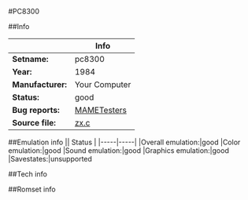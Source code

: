 #PC8300

##Info

||Info|
|-----|-----|
|**Setname:**|pc8300
|**Year:**|1984
|**Manufacturer:**|Your Computer
|**Status:**|good
|**Bug reports:**|[MAMETesters](http://mametesters.org/view_all_set.php?type=1&temporary=y&search=zx.c)
|**Source file:**|[zx.c](https://github.com/mamedev/mame/blob/master/src/mess/drivers/zx.c)

##Emulation info
|| Status |
|-----|-----|
|Overall emulation:|good
|Color emulation:|good
|Sound emulation:|good
|Graphics emulation:|good
|Savestates:|unsupported

##Tech info

##Romset info

<!--- START OF EDITED COMMENT DO NOT TOUCH TEXT ABOVE-->
